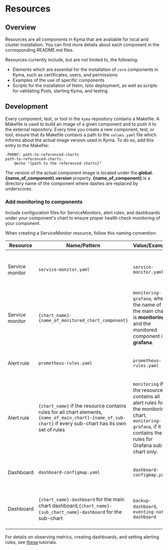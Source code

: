 # Resources

## Overview

Resources are all components in Kyma that are available for local and cluster installation. You can find more details about each component in the corresponding README.md files.

Resources currently include, but are not limited to, the following:

- Elements which are essential for the installation of `core` components in Kyma, such as certificates, users, and permissions
- Examples of the use of specific components
- Scripts for the installation of Helm, Istio deployment, as well as scripts for validating Pods, starting Kyma, and testing

## Development

Every component, test, or tool in the `kyma` repository contains a Makefile. A Makefile is used to build an image of a given component and to push it to the external repository. Every time you create a new component, test, or tool, ensure that its Makefile contains a path to the `values.yaml` file which informs about the actual image version used in Kyma.
To do so, add this entry to the Makefile:

```
.PHONY: path-to-referenced-charts
path-to-referenced-charts:
    @echo "{path to the referenced charts}"
```

The version of the actual component image is located under the **global.{name_of_component}.version** property.
**{name_of_component}** is a directory name of the component where dashes are replaced by underscores.

### Add monitoring to components

Include configuration files for ServiceMonitors, alert rules, and dashboards under your component's chart to ensure proper health check monitoring of your component.

When creating a ServiceMonitor resource, follow this naming convention:

| Resource | Name/Pattern | Value/Example | Description |
|-----------|-------------|---------------| --------|
| Service monitor| `service-monitor.yaml` | `service-monitor.yaml`  | Name of the file which contains the service monitor's specification.|
| Service monitor|  `{chart_name}-{name_of_monitored_chart_component}` | `monitoring-grafana`, where the name of the main chart is **monitoring**, and the monitored component is **grafana**.| Name of the resource in the **metadata** section of the file. |
| Alert rule| `prometheus-rules.yaml` | `prometheus-rules.yaml` | Name of the file which contains the alert rule's specification.|
| Alert rule | `{chart_name}` if the resource contains rules for all chart elements, `{name_of_main_chart}-{name_of_sub-chart}` if every sub-chart has its own set of rules  | `monitoring` if the resource contains all alert rules for the monitoring chart, `monitoring-grafana`, if it contains the rules for Grafana sub-chart only. | Name of the resource in the **metadata** section of the file.|
| Dashboard |`dashboard-configmap.yaml`|`dashboard-configmap.yaml`|Name of the file which contains the dashboard's specification.|
| Dashboard| `{chart_name}-dashboard` for the main chart dashboard,`{chart_name}-{sub_chart_name}-dashboard` for the sub-chart | `backup-dashboard`, `eventing-nats-dashboard` |  Name of the resource in the **metadata** section of the file.|

For details on observing metrics, creating dashboards, and setting alerting rules, see [these](https://kyma-project.io/docs/kyma/latest/03-tutorials/00-observability/) tutorials.
